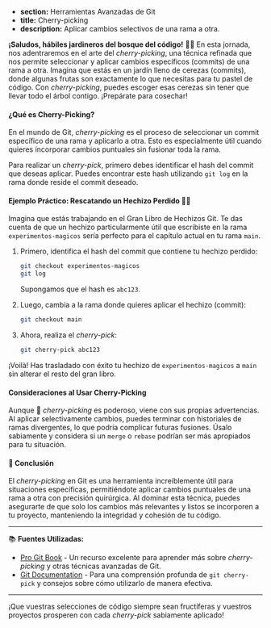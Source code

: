 * **section:** Herramientas Avanzadas de Git
* **title:** Cherry-picking
* **description:** Aplicar cambios selectivos de una rama a otra.

**¡Saludos, hábiles jardineros del bosque del código!** 🌳🍒 En esta jornada, nos adentraremos en el arte del *cherry-picking*, una técnica refinada que nos permite seleccionar y aplicar cambios específicos (commits) de una rama a otra. Imagina que estás en un jardín lleno de cerezas (commits), donde algunas frutas son exactamente lo que necesitas para tu pastel de código. Con *cherry-picking*, puedes escoger esas cerezas sin tener que llevar todo el árbol contigo. ¡Prepárate para cosechar!

#### ¿Qué es Cherry-Picking?

En el mundo de Git, *cherry-picking* es el proceso de seleccionar un commit específico de una rama y aplicarlo a otra. Esto es especialmente útil cuando quieres incorporar cambios puntuales sin fusionar toda la rama.

Para realizar un *cherry-pick*, primero debes identificar el hash del commit que deseas aplicar. Puedes encontrar este hash utilizando `git log` en la rama donde reside el commit deseado.

#### Ejemplo Práctico: Rescatando un Hechizo Perdido 📜✨

Imagina que estás trabajando en el Gran Libro de Hechizos Git. Te das cuenta de que un hechizo particularmente útil que escribiste en la rama `experimentos-magicos` sería perfecto para el capítulo actual en tu rama `main`.

1. Primero, identifica el hash del commit que contiene tu hechizo perdido:
   ```bash
   git checkout experimentos-magicos
   git log
   ```
   Supongamos que el hash es `abc123`.

2. Luego, cambia a la rama donde quieres aplicar el hechizo (commit):
   ```bash
   git checkout main
   ```

3. Ahora, realiza el *cherry-pick*:
   ```bash
   git cherry-pick abc123
   ```

¡Voilà! Has trasladado con éxito tu hechizo de `experimentos-magicos` a `main` sin alterar el resto del gran libro.

#### Consideraciones al Usar Cherry-Picking

Aunque 🍒 *cherry-picking* es poderoso, viene con sus propias advertencias. Al aplicar selectivamente cambios, puedes terminar con historiales de ramas divergentes, lo que podría complicar futuras fusiones. Úsalo sabiamente y considera si un `merge` o `rebase` podrían ser más apropiados para tu situación.

#### 🤔 Conclusión

El *cherry-picking* en Git es una herramienta increíblemente útil para situaciones específicas, permitiéndote aplicar cambios puntuales de una rama a otra con precisión quirúrgica. Al dominar esta técnica, puedes asegurarte de que solo los cambios más relevantes y listos se incorporen a tu proyecto, manteniendo la integridad y cohesión de tu código.

---

📚 **Fuentes Utilizadas:**

- [Pro Git Book](https://git-scm.com/book/en/v2) - Un recurso excelente para aprender más sobre *cherry-picking* y otras técnicas avanzadas de Git.
- [Git Documentation](https://git-scm.com/docs/git-cherry-pick) - Para una comprensión profunda de `git cherry-pick` y consejos sobre cómo utilizarlo de manera efectiva.

---

¡Que vuestras selecciones de código siempre sean fructíferas y vuestros proyectos prosperen con cada *cherry-pick* sabiamente aplicado!
